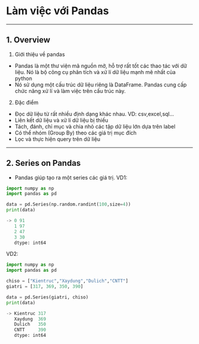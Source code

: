 # Làm việc với Pandas
---
## 1. Overview
1. Giới thiệu về pandas
* Pandas là một thư viện mã nguồn mở, hỗ trợ rất tốt các thao tác với dữ liệu. Nó là bộ công cụ phân tích và xử lí dữ liệu mạnh mẽ nhất của python
* Nó sử dụng một cấu trúc dữ liệu riêng là DataFrame. Pandas cung cấp chức năng xử lí và làm việc trên cấu trúc này.
2. Đặc điểm
* Đọc dữ liệu từ rất nhiều định dạng khác nhau. VD: csv,excel,sql...
* Liên kết dữ liệu và xử lí dữ liệu bị thiếu
* Tách, đánh, chỉ mục và chia nhỏ các tập dữ liệu lớn dựa trên label
* Có thể nhóm (Group By) theo các giá trị mục đích
* Lọc và thực hiện query trên dữ liệu 
---
## 2. Series on Pandas
* Pandas giúp tạo ra một series các giá trị.
VD1:
```python
import numpy as np
import pandas as pd

data = pd.Series(np.random.randint(100,size=4))
print(data)

-> 0 91
   1 97
   2 47
   3 30
   dtype: int64
```

VD2:
```python
import numpy as np
import pandas as pd

chiso = ["Kientruc","Xaydung","Dulich","CNTT"]
giatri = [317, 369, 350, 390]

data = pd.Series(giatri, chiso)
print(data)

-> Kientruc 317
   Xaydung  369
   Dulich   350
   CNTT     390
   dtype: int64
```

